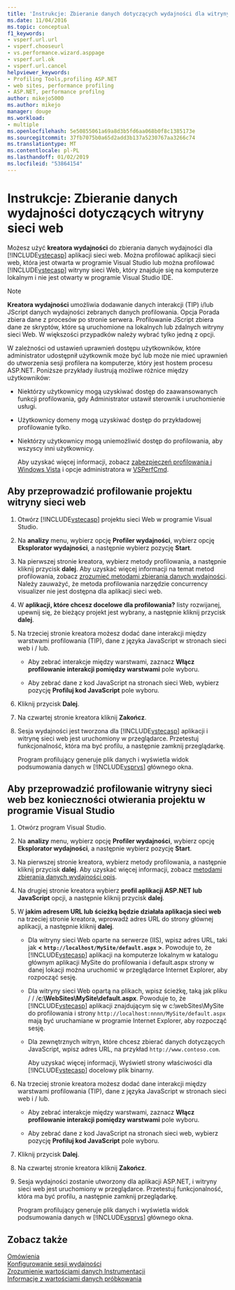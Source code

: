 ```yaml
---
title: 'Instrukcje: Zbieranie danych dotyczących wydajności dla witryny sieci Web | Dokumentacja firmy Microsoft'
ms.date: 11/04/2016
ms.topic: conceptual
f1_keywords:
- vsperf.url.url
- vsperf.chooseurl
- vs.performance.wizard.asppage
- vsperf.url.ok
- vsperf.url.cancel
helpviewer_keywords:
- Profiling Tools,profiling ASP.NET
- web sites, performance profiling
- ASP.NET, performance profilng
author: mikejo5000
ms.author: mikejo
manager: douge
ms.workload:
- multiple
ms.openlocfilehash: 5e50855061a69a8d3b5fd6aa068b0f8c1385173e
ms.sourcegitcommit: 37fb7075b0a65d2add3b137a5230767aa3266c74
ms.translationtype: MT
ms.contentlocale: pl-PL
ms.lasthandoff: 01/02/2019
ms.locfileid: "53864154"
---
```

# <a name="how-to-collect-performance-data-for-a-web-site"></a>Instrukcje: Zbieranie danych wydajności dotyczących witryny sieci web

Możesz użyć **kreatora wydajności** do zbierania danych wydajności dla [!INCLUDE[vstecasp](../code-quality/includes/vstecasp_md.md)] aplikacji sieci web. Można profilować aplikacji sieci web, która jest otwarta w programie Visual Studio lub można profilować [!INCLUDE[vstecasp](../code-quality/includes/vstecasp_md.md)] witryny sieci Web, który znajduje się na komputerze lokalnym i nie jest otwarty w programie Visual Studio IDE.

> [!NOTE]
> **Kreatora wydajności** umożliwia dodawanie danych interakcji (TIP) i/lub JScript danych wydajności zebranych danych profilowania. Opcja Porada zbiera dane z procesów po stronie serwera. Profilowanie JScript zbiera dane ze skryptów, które są uruchomione na lokalnych lub zdalnych witryny sieci Web. W większości przypadków należy wybrać tylko jedną z opcji.

 W zależności od ustawień uprawnień dostępu użytkowników, które administrator udostępnił użytkownik może być lub może nie mieć uprawnień do utworzenia sesji profilera na komputerze, który jest hostem procesu ASP.NET. Poniższe przykłady ilustrują możliwe różnice między użytkowników:

- Niektórzy użytkownicy mogą uzyskiwać dostęp do zaawansowanych funkcji profilowania, gdy Administrator ustawił sterownik i uruchomienie usługi.

- Użytkownicy domeny mogą uzyskiwać dostęp do przykładowej profilowanie tylko.

- Niektórzy użytkownicy mogą uniemożliwić dostęp do profilowania, aby wszyscy inni użytkownicy.

  Aby uzyskać więcej informacji, zobacz [zabezpieczeń profilowania i Windows Vista](../profiling/profiling-and-windows-vista-security.md) i opcje administratora w [VSPerfCmd](../profiling/vsperfcmd.md).

## <a name="to-profile-a-web-site-project"></a>Aby przeprowadzić profilowanie projektu witryny sieci web

1. Otwórz [!INCLUDE[vstecasp](../code-quality/includes/vstecasp_md.md)] projektu sieci Web w programie Visual Studio.

2. Na **analizy** menu, wybierz opcję **Profiler wydajności**, wybierz opcję **Eksplorator wydajności**, a następnie wybierz pozycję **Start**.

3. Na pierwszej stronie kreatora, wybierz metody profilowania, a następnie kliknij przycisk **dalej**. Aby uzyskać więcej informacji na temat metod profilowania, zobacz [zrozumieć metodami zbierania danych wydajności](../profiling/understanding-performance-collection-methods.md). Należy zauważyć, że metoda profilowania narzędzie concurrency visualizer nie jest dostępna dla aplikacji sieci web.

4. W **aplikacji, które chcesz docelowe dla profilowania?** listy rozwijanej, upewnij się, że bieżący projekt jest wybrany, a następnie kliknij przycisk **dalej**.

5. Na trzeciej stronie kreatora możesz dodać dane interakcji między warstwami profilowania (TIP), dane z języka JavaScript w stronach sieci web i / lub.

    - Aby zebrać interakcje między warstwami, zaznacz **Włącz profilowanie interakcji pomiędzy warstwami** pole wyboru.

    - Aby zebrać dane z kod JavaScript na stronach sieci Web, wybierz pozycję **Profiluj kod JavaScript** pole wyboru.

6. Kliknij przycisk **Dalej**.

7. Na czwartej stronie kreatora kliknij **Zakończ**.

8. Sesja wydajności jest tworzona dla [!INCLUDE[vstecasp](../code-quality/includes/vstecasp_md.md)] aplikacji i witrynę sieci web jest uruchomiony w przeglądarce. Przetestuj funkcjonalność, która ma być profilu, a następnie zamknij przeglądarkę.

     Program profilujący generuje plik danych i wyświetla widok podsumowania danych w [!INCLUDE[vsprvs](../code-quality/includes/vsprvs_md.md)] głównego okna.

## <a name="to-profile-a-web-site-without-opening-a-project-in-visual-studio"></a>Aby przeprowadzić profilowanie witryny sieci web bez konieczności otwierania projektu w programie Visual Studio

1. Otwórz program Visual Studio.

2. Na **analizy** menu, wybierz opcję **Profiler wydajności**, wybierz opcję **Eksplorator wydajności**, a następnie wybierz pozycję **Start**.

3. Na pierwszej stronie kreatora, wybierz metody profilowania, a następnie kliknij przycisk **dalej**. Aby uzyskać więcej informacji, zobacz [metodami zbierania danych wydajności opis](../profiling/understanding-performance-collection-methods.md).

4. Na drugiej stronie kreatora wybierz **profil aplikacji ASP.NET lub JavaScript** opcji, a następnie kliknij przycisk **dalej**.

5. W **jakim adresem URL lub ścieżką będzie działała aplikacja sieci web** na trzeciej stronie kreatora, wprowadź adres URL do strony głównej aplikacji, a następnie kliknij **dalej**.

   - Dla witryny sieci Web oparte na serwerze (IIS), wpisz adres URL, taki jak **< `http://localhost/MySite/default.aspx` >**. Powoduje to, że [!INCLUDE[vstecasp](../code-quality/includes/vstecasp_md.md)] aplikacji na komputerze lokalnym w katalogu głównym aplikacji MySite do profilowania i default.aspx strony w danej lokacji można uruchomić w przeglądarce Internet Explorer, aby rozpocząć sesję.

   - Dla witryny sieci Web opartą na plikach, wpisz ścieżkę, taką jak pliku / / /**c:\WebSites\MySite\default.aspx**. Powoduje to, że [!INCLUDE[vstecasp](../code-quality/includes/vstecasp_md.md)] aplikacji znajdującym się w c:\webSites\MySite do profilowania i strony `http://localhost:nnnn/MySite/default.aspx` mają być uruchamiane w programie Internet Explorer, aby rozpocząć sesję.

   - Dla zewnętrznych witryn, które chcesz zbierać danych dotyczących JavaScript, wpisz adres URL, na przykład `http://www.contoso.com`.

     Aby uzyskać więcej informacji, Wyświetl strony właściwości dla [!INCLUDE[vstecasp](../code-quality/includes/vstecasp_md.md)] docelowy plik binarny.

6. Na trzeciej stronie kreatora możesz dodać dane interakcji między warstwami profilowania (TIP), dane z języka JavaScript w stronach sieci web i / lub.

    - Aby zebrać interakcje między warstwami, zaznacz **Włącz profilowanie interakcji pomiędzy warstwami** pole wyboru.

    - Aby zebrać dane z kod JavaScript na stronach sieci web, wybierz pozycję **Profiluj kod JavaScript** pole wyboru.

7. Kliknij przycisk **Dalej**.

8. Na czwartej stronie kreatora kliknij **Zakończ**.

9. Sesja wydajności zostanie utworzony dla aplikacji ASP.NET, i witryny sieci web jest uruchomiony w przeglądarce. Przetestuj funkcjonalność, która ma być profilu, a następnie zamknij przeglądarkę.

     Program profilujący generuje plik danych i wyświetla widok podsumowania danych w [!INCLUDE[vsprvs](../code-quality/includes/vsprvs_md.md)] głównego okna.

## <a name="see-also"></a>Zobacz także

[Omówienia](../profiling/overviews-performance-tools.md)  
[Konfigurowanie sesji wydajności](../profiling/configuring-performance-sessions.md)  
[Zrozumienie wartościami danych Instrumentacji](../profiling/understanding-instrumentation-data-values.md)  
[Informacje z wartościami danych próbkowania](../profiling/understanding-sampling-data-values.md)
